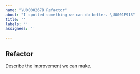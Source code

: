 ```yaml
---
name: "\U0000267B Refactor"
about: "I spotted something we can do better. \U0001F913"
title: ''
labels: ''
assignees: ''

---
```


## Refactor

Describe the improvement we can make.
